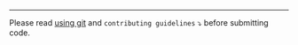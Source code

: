 
---
<!-- Please fill in your description above the --- -->
<!-- Protip, use a descriptive way such as https://cucumber.io/docs/gherkin/reference/ -->
Please read [using git](https://github.com/unacast/.github/blob/master/USING_GIT.md) and `contributing guidelines` ⤵️ before submitting code.
